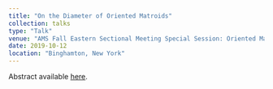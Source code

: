 ```yaml
---
title: "On the Diameter of Oriented Matroids"
collection: talks
type: "Talk"
venue: "AMS Fall Eastern Sectional Meeting Special Session: Oriented Matroids and Related Topics"
date: 2019-10-12
location: "Binghamton, New York"
---
```


Abstract available [here](http://www.ams.org/amsmtgs/2263_abstracts/1151-52-145.pdf).

